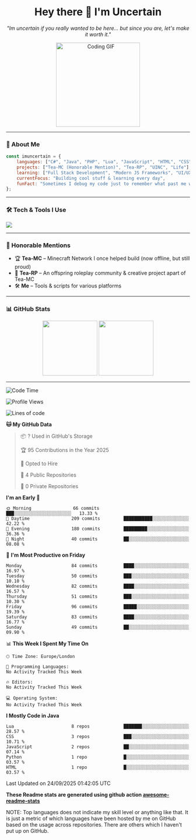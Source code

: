 <h1 align="center">Hey there 👋 I'm Uncertain</h1>
<p align="center">
  <em>"Im uncertain if you really wanted to be here... but since you are, let's make it worth it."</em>
</p>

<p align="center">
  <img src="https://media.giphy.com/media/M9gbBd9nbDrOTu1Mqx/giphy.gif" width="230" alt="Coding GIF">
</p>

---

### 🚀 About Me

```javascript
const imuncertain = {
    languages: ["C#", "Java", "PHP", "Lua", "JavaScript", "HTML", "CSS"],
    projects: ["Tea-MC (Honorable Mention)", "Tea-RP", "UINC", "Life"],
    learning: ["Full Stack Development", "Modern JS Frameworks", "UI/UX"],
    currentFocus: "Building cool stuff & learning every day",
    funFact: "Sometimes I debug my code just to remember what past me was thinking."
};
```

---

### 🛠 Tech & Tools I Use
<p>
  <img src="https://skillicons.dev/icons?i=javascript,php,java,cs,lua,html,css,github,discord,vscode" />
</p>

---

### 📜 Honorable Mentions
- 🏆 **Tea-MC** – Minecraft Network I once helped build (now offline, but still proud)
- 🚓 **Tea-RP** – An offspring roleplay community & creative project apart of Tea-MC
- 🛠 **Me** – Tools & scripts for various platforms

---

### 📊 GitHub Stats
<p align="center">
  <img src="https://github-readme-stats.vercel.app/api?username=imuncertain&show_icons=true&theme=tokyonight" height="150" />
  <img src="https://github-readme-stats.vercel.app/api/top-langs/?username=imuncertain&layout=compact&theme=tokyonight" height="150" />
</p>

---
<!--START_SECTION:waka-->
![Code Time](http://img.shields.io/badge/Code%20Time-115%20hrs%209%20mins-blue)

![Profile Views](http://img.shields.io/badge/Profile%20Views-0-blue)

![Lines of code](https://img.shields.io/badge/From%20Hello%20World%20I%27ve%20Written-4.3%20million%20lines%20of%20code-blue)

**🐱 My GitHub Data** 

> 📦 ? Used in GitHub's Storage 
 > 
> 🏆 95 Contributions in the Year 2025
 > 
> 💼 Opted to Hire
 > 
> 📜 4 Public Repositories 
 > 
> 🔑 0 Private Repositories 
 > 
**I'm an Early 🐤** 

```text
🌞 Morning                66 commits          ███░░░░░░░░░░░░░░░░░░░░░░   13.33 % 
🌆 Daytime                209 commits         ███████████░░░░░░░░░░░░░░   42.22 % 
🌃 Evening                180 commits         █████████░░░░░░░░░░░░░░░░   36.36 % 
🌙 Night                  40 commits          ██░░░░░░░░░░░░░░░░░░░░░░░   08.08 % 
```
📅 **I'm Most Productive on Friday** 

```text
Monday                   84 commits          ████░░░░░░░░░░░░░░░░░░░░░   16.97 % 
Tuesday                  50 commits          ███░░░░░░░░░░░░░░░░░░░░░░   10.10 % 
Wednesday                82 commits          ████░░░░░░░░░░░░░░░░░░░░░   16.57 % 
Thursday                 51 commits          ███░░░░░░░░░░░░░░░░░░░░░░   10.30 % 
Friday                   96 commits          █████░░░░░░░░░░░░░░░░░░░░   19.39 % 
Saturday                 83 commits          ████░░░░░░░░░░░░░░░░░░░░░   16.77 % 
Sunday                   49 commits          ██░░░░░░░░░░░░░░░░░░░░░░░   09.90 % 
```


📊 **This Week I Spent My Time On** 

```text
🕑︎ Time Zone: Europe/London

💬 Programming Languages: 
No Activity Tracked This Week

🔥 Editors: 
No Activity Tracked This Week

💻 Operating System: 
No Activity Tracked This Week
```

**I Mostly Code in Java** 

```text
Lua                      8 repos             ███████░░░░░░░░░░░░░░░░░░   28.57 % 
CSS                      3 repos             ███░░░░░░░░░░░░░░░░░░░░░░   10.71 % 
JavaScript               2 repos             ██░░░░░░░░░░░░░░░░░░░░░░░   07.14 % 
Python                   1 repo              █░░░░░░░░░░░░░░░░░░░░░░░░   03.57 % 
HTML                     1 repo              █░░░░░░░░░░░░░░░░░░░░░░░░   03.57 % 
```




 Last Updated on 24/09/2025 01:42:05 UTC
<!--END_SECTION:waka-->

**These Readme stats are generated using github action [awesome-readme-stats](https://github.com/anmol098/waka-readme-stats)**

NOTE: Top languages does not indicate my skill level or anything like that. It is just a metric of which languages have been hosted by me on GitHub based on the usage across repositories. There are others which I haven't put up on GitHub.
<!--stackedit_data:
eyJoaXN0b3J5IjpbMTI2NjU1ODI4OCwtMTU1MDQ0NTAwOSwtMT
YyMTcyNTA5XX0=
-->
